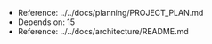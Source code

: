 - Reference: ../../docs/planning/PROJECT_PLAN.md
- Depends on: 15
- Reference: ../../docs/architecture/README.md

